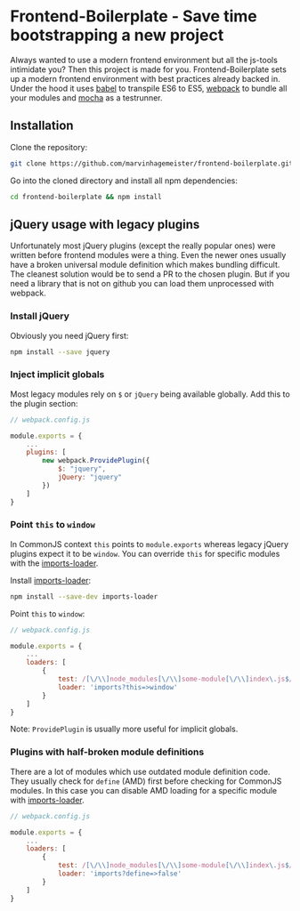 # Frontend-Boilerplate - Save time bootstrapping a new project
Always wanted to use a modern frontend environment but all the js-tools intimidate you? Then this project is made for you. Frontend-Boilerplate sets up a modern frontend environment with best practices already backed in. Under the hood it uses [babel](https://github.com/babel/babel) to transpile ES6 to ES5, [webpack](https://github.com/webpack/webpack) to bundle all your modules and [mocha](https://github.com/mochajs/mocha) as a testrunner.

## Installation
Clone the repository:
```bash
git clone https://github.com/marvinhagemeister/frontend-boilerplate.git
```

Go into the cloned directory and install all npm dependencies:
```bash
cd frontend-boilerplate && npm install
```

## jQuery usage with legacy plugins
Unfortunately most jQuery plugins (except the really popular ones) were written before frontend modules were a thing. Even the newer ones usually have a broken universal module definition which makes bundling difficult. The cleanest solution would be to send a PR to the chosen plugin. But if you need a library that is not on github you can load them unprocessed with webpack.

### Install jQuery
Obviously you need jQuery first:
```bash
npm install --save jquery
```

### Inject implicit globals
Most legacy modules rely on `$` or `jQuery` being available globally. Add this to the plugin section:
```javascript
// webpack.config.js

module.exports = {
    ...
    plugins: [
        new webpack.ProvidePlugin({
            $: "jquery",
            jQuery: "jquery"
        })
    ]
}
```

### Point `this` to `window`
In CommonJS context `this` points to `module.exports` whereas legacy jQuery plugins expect it to be `window`. You can override `this` for specific modules with the [imports-loader](https://github.com/webpack/imports-loader).

Install [imports-loader](https://github.com/webpack/imports-loader):
```bash
npm install --save-dev imports-loader
```

Point `this` to `window`:
```javascript
// webpack.config.js

module.exports = {
    ...
    loaders: [
        {
            test: /[\/\\]node_modules[\/\\]some-module[\/\\]index\.js$/,
            loader: 'imports?this=>window'
        }
    ]
}
```
Note: `ProvidePlugin` is usually more useful for implicit globals.

### Plugins with half-broken module definitions
There are a lot of modules which use outdated module definition code. They usually check for `define` (AMD) first before checking for CommonJS modules. In this case you can disable AMD loading for a specific module with [imports-loader](https://github.com/webpack/imports-loader).

```javascript
// webpack.config.js

module.exports = {
    ...
    loaders: [
        {
            test: /[\/\\]node_modules[\/\\]some-module[\/\\]index\.js$/,
            loader: 'imports?define=>false'
        }
    ]
}
```
